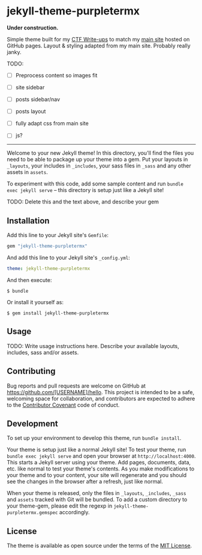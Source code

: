 # jekyll-theme-purpletermx

**Under construction.**

Simple theme built for my [CTF Write-ups]() to match my [main site]() hosted on GitHub pages.
Layout & styling adapted from my main site. Probably really janky.

TODO:
- [ ] Preprocess content so images fit
- [ ] site sidebar
- [ ] posts sidebar/nav
- [ ] posts layout
- [ ] fully adapt css from main site
- [ ] js?


----


Welcome to your new Jekyll theme! In this directory, you'll find the files you need to be able to package up your theme into a gem. Put your layouts in `_layouts`, your includes in `_includes`, your sass files in `_sass` and any other assets in `assets`.

To experiment with this code, add some sample content and run `bundle exec jekyll serve` – this directory is setup just like a Jekyll site!

TODO: Delete this and the text above, and describe your gem
## Installation

Add this line to your Jekyll site's `Gemfile`:

```ruby
gem "jekyll-theme-purpletermx"
```

And add this line to your Jekyll site's `_config.yml`:

```yaml
theme: jekyll-theme-purpletermx
```

And then execute:

    $ bundle

Or install it yourself as:

    $ gem install jekyll-theme-purpletermx

## Usage

TODO: Write usage instructions here. Describe your available layouts, includes, sass and/or assets.

## Contributing

Bug reports and pull requests are welcome on GitHub at https://github.com/[USERNAME]/hello. This project is intended to be a safe, welcoming space for collaboration, and contributors are expected to adhere to the [Contributor Covenant](http://contributor-covenant.org) code of conduct.

## Development

To set up your environment to develop this theme, run `bundle install`.

Your theme is setup just like a normal Jekyll site! To test your theme, run `bundle exec jekyll serve` and open your browser at `http://localhost:4000`. This starts a Jekyll server using your theme. Add pages, documents, data, etc. like normal to test your theme's contents. As you make modifications to your theme and to your content, your site will regenerate and you should see the changes in the browser after a refresh, just like normal.

When your theme is released, only the files in `_layouts`, `_includes`, `_sass` and `assets` tracked with Git will be bundled.
To add a custom directory to your theme-gem, please edit the regexp in `jekyll-theme-purpletermx.gemspec` accordingly.

## License

The theme is available as open source under the terms of the [MIT License](https://opensource.org/licenses/MIT).

